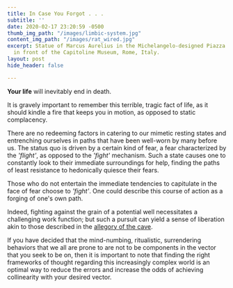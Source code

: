```yaml
---
title: In Case You Forgot . . .
subtitle: ''
date: 2020-02-17 23:20:59 -0500
thumb_img_path: "/images/limbic-system.jpg"
content_img_path: "/images/rat_wired.jpg"
excerpt: Statue of Marcus Aurelius in the Michelangelo-designed Piazza del Campidoglio
  in front of the Capitoline Museum, Rome, Italy.
layout: post
hide_header: false

---
```

**Your life** will inevitably end in death. 

It is gravely important to remember this terrible, tragic fact of life, as it should kindle a fire that keeps you in motion, as opposed to static complacency. 

There are no redeeming factors in catering to our mimetic resting states and entrenching ourselves in paths that have been well-worn by many before us. The status quo is driven by a certain kind of fear, a fear characterized by the _'flight'_, as opposed to the _'fight'_ mechanism. Such a state causes one to constantly look to their immediate surroundings for help, finding the paths of least resistance to hedonically quiesce their fears. 

Those who do not entertain the immediate tendencies to capitulate in the face of fear choose to _'fight'_. One could describe this course of action as a forging of one's own path. 

Indeed, fighting against the grain of a potential well necessitates a challenging work function; but such a pursuit can yield a sense of liberation akin to those described in the [allegory of the cave](https://web.stanford.edu/class/ihum40/cave.pdf "Plato - Allegory of the Cave").

If you have decided that the mind-numbing, ritualistic, surrendering behaviors that we all are prone to are not to be components in the vector that you seek to be on, then it is important to note that finding the right frameworks of thought regarding this increasingly complex world is an optimal way to reduce the errors and increase the odds of achieving collinearity with your desired vector. 